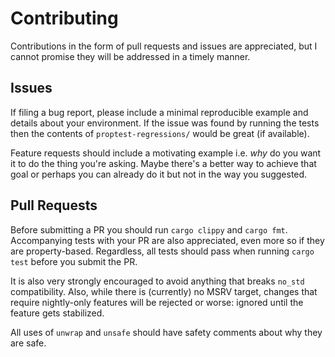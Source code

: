 # Contributing

Contributions in the form of pull requests and issues are appreciated, but I
cannot promise they will be addressed in a timely manner.

## Issues

If filing a bug report, please include a minimal reproducible example and
details about your environment. If the issue was found by running the tests
then the contents of `proptest-regressions/` would be great (if available).

Feature requests should include a motivating example i.e. _why_ do you want it
to do the thing you're asking. Maybe there's a better way to achieve that goal
or perhaps you can already do it but not in the way you suggested.

## Pull Requests

Before submitting a PR you should run `cargo clippy` and `cargo fmt`.
Accompanying tests with your PR are also appreciated, even more so if they are
property-based. Regardless, all tests should pass when running `cargo test`
before you submit the PR.

It is also very strongly encouraged to avoid anything that breaks `no_std`
compatibility. Also, while there is (currently) no MSRV target, changes that
require nightly-only features will be rejected or worse: ignored until the
feature gets stabilized.

All uses of `unwrap` and `unsafe` should have safety comments about why they
are safe.
